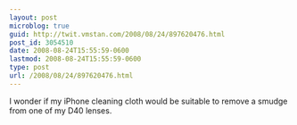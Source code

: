 ```yaml
---
layout: post
microblog: true
guid: http://twit.vmstan.com/2008/08/24/897620476.html
post_id: 3054510
date: 2008-08-24T15:55:59-0600
lastmod: 2008-08-24T15:55:59-0600
type: post
url: /2008/08/24/897620476.html
---
```

I wonder if my iPhone cleaning cloth would be suitable to remove a smudge from one of my D40 lenses.
